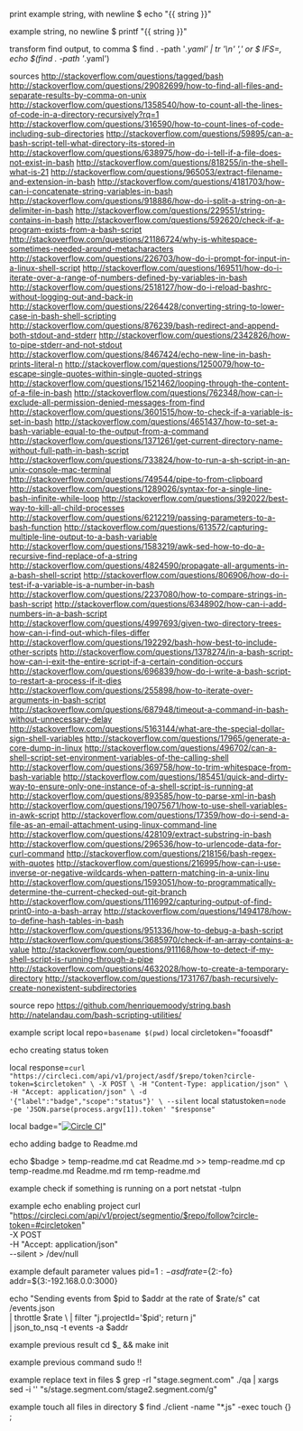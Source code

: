 
print
  example string, with newline
    $ echo "{{ string }}"

  example string, no newline
    $ printf "{{ string }}"

transform
  find output, to comma
    $ find . -path '*.yaml' | tr '\n' ','
  or
    $ IFS=, echo $(find . -path '*.yaml')

sources
  http://stackoverflow.com/questions/tagged/bash
  http://stackoverflow.com/questions/29082699/how-to-find-all-files-and-separate-results-by-comma-on-unix
  http://stackoverflow.com/questions/1358540/how-to-count-all-the-lines-of-code-in-a-directory-recursively?rq=1
  http://stackoverflow.com/questions/316590/how-to-count-lines-of-code-including-sub-directories
  http://stackoverflow.com/questions/59895/can-a-bash-script-tell-what-directory-its-stored-in
  http://stackoverflow.com/questions/638975/how-do-i-tell-if-a-file-does-not-exist-in-bash
  http://stackoverflow.com/questions/818255/in-the-shell-what-is-21
  http://stackoverflow.com/questions/965053/extract-filename-and-extension-in-bash
  http://stackoverflow.com/questions/4181703/how-can-i-concatenate-string-variables-in-bash
  http://stackoverflow.com/questions/918886/how-do-i-split-a-string-on-a-delimiter-in-bash
  http://stackoverflow.com/questions/229551/string-contains-in-bash
  http://stackoverflow.com/questions/592620/check-if-a-program-exists-from-a-bash-script
  http://stackoverflow.com/questions/21186724/why-is-whitespace-sometimes-needed-around-metacharacters
  http://stackoverflow.com/questions/226703/how-do-i-prompt-for-input-in-a-linux-shell-script
  http://stackoverflow.com/questions/169511/how-do-i-iterate-over-a-range-of-numbers-defined-by-variables-in-bash
  http://stackoverflow.com/questions/2518127/how-do-i-reload-bashrc-without-logging-out-and-back-in
  http://stackoverflow.com/questions/2264428/converting-string-to-lower-case-in-bash-shell-scripting
  http://stackoverflow.com/questions/876239/bash-redirect-and-append-both-stdout-and-stderr
  http://stackoverflow.com/questions/2342826/how-to-pipe-stderr-and-not-stdout
  http://stackoverflow.com/questions/8467424/echo-new-line-in-bash-prints-literal-n
  http://stackoverflow.com/questions/1250079/how-to-escape-single-quotes-within-single-quoted-strings
  http://stackoverflow.com/questions/1521462/looping-through-the-content-of-a-file-in-bash
  http://stackoverflow.com/questions/762348/how-can-i-exclude-all-permission-denied-messages-from-find
  http://stackoverflow.com/questions/3601515/how-to-check-if-a-variable-is-set-in-bash
  http://stackoverflow.com/questions/4651437/how-to-set-a-bash-variable-equal-to-the-output-from-a-command
  http://stackoverflow.com/questions/1371261/get-current-directory-name-without-full-path-in-bash-script
  http://stackoverflow.com/questions/733824/how-to-run-a-sh-script-in-an-unix-console-mac-terminal
  http://stackoverflow.com/questions/749544/pipe-to-from-clipboard
  http://stackoverflow.com/questions/1289026/syntax-for-a-single-line-bash-infinite-while-loop
  http://stackoverflow.com/questions/392022/best-way-to-kill-all-child-processes
  http://stackoverflow.com/questions/6212219/passing-parameters-to-a-bash-function
  http://stackoverflow.com/questions/613572/capturing-multiple-line-output-to-a-bash-variable
  http://stackoverflow.com/questions/1583219/awk-sed-how-to-do-a-recursive-find-replace-of-a-string
  http://stackoverflow.com/questions/4824590/propagate-all-arguments-in-a-bash-shell-script
  http://stackoverflow.com/questions/806906/how-do-i-test-if-a-variable-is-a-number-in-bash
  http://stackoverflow.com/questions/2237080/how-to-compare-strings-in-bash-script
  http://stackoverflow.com/questions/6348902/how-can-i-add-numbers-in-a-bash-script
  http://stackoverflow.com/questions/4997693/given-two-directory-trees-how-can-i-find-out-which-files-differ
  http://stackoverflow.com/questions/192292/bash-how-best-to-include-other-scripts
  http://stackoverflow.com/questions/1378274/in-a-bash-script-how-can-i-exit-the-entire-script-if-a-certain-condition-occurs
  http://stackoverflow.com/questions/696839/how-do-i-write-a-bash-script-to-restart-a-process-if-it-dies
  http://stackoverflow.com/questions/255898/how-to-iterate-over-arguments-in-bash-script
  http://stackoverflow.com/questions/687948/timeout-a-command-in-bash-without-unnecessary-delay
  http://stackoverflow.com/questions/5163144/what-are-the-special-dollar-sign-shell-variables
  http://stackoverflow.com/questions/17965/generate-a-core-dump-in-linux
  http://stackoverflow.com/questions/496702/can-a-shell-script-set-environment-variables-of-the-calling-shell
  http://stackoverflow.com/questions/369758/how-to-trim-whitespace-from-bash-variable
  http://stackoverflow.com/questions/185451/quick-and-dirty-way-to-ensure-only-one-instance-of-a-shell-script-is-running-at
  http://stackoverflow.com/questions/893585/how-to-parse-xml-in-bash
  http://stackoverflow.com/questions/19075671/how-to-use-shell-variables-in-awk-script
  http://stackoverflow.com/questions/17359/how-do-i-send-a-file-as-an-email-attachment-using-linux-command-line
  http://stackoverflow.com/questions/428109/extract-substring-in-bash
  http://stackoverflow.com/questions/296536/how-to-urlencode-data-for-curl-command
  http://stackoverflow.com/questions/218156/bash-regex-with-quotes
  http://stackoverflow.com/questions/216995/how-can-i-use-inverse-or-negative-wildcards-when-pattern-matching-in-a-unix-linu
  http://stackoverflow.com/questions/1593051/how-to-programmatically-determine-the-current-checked-out-git-branch
  http://stackoverflow.com/questions/1116992/capturing-output-of-find-print0-into-a-bash-array
  http://stackoverflow.com/questions/1494178/how-to-define-hash-tables-in-bash
  http://stackoverflow.com/questions/951336/how-to-debug-a-bash-script
  http://stackoverflow.com/questions/3685970/check-if-an-array-contains-a-value
  http://stackoverflow.com/questions/911168/how-to-detect-if-my-shell-script-is-running-through-a-pipe
  http://stackoverflow.com/questions/4632028/how-to-create-a-temporary-directory
  http://stackoverflow.com/questions/1731767/bash-recursively-create-nonexistent-subdirectories

source repo
  https://github.com/henriquemoody/string.bash
  http://natelandau.com/bash-scripting-utilities/

example script
  local repo=`basename $(pwd)`
  local circletoken="fooasdf"

  echo creating status token

  local response=`curl "https://circleci.com/api/v1/project/asdf/$repo/token?circle-token=$circletoken" \
    -X POST \
    -H "Content-Type: application/json" \
    -H "Accept: application/json" \
    -d '{"label":"badge","scope":"status"}' \
    --silent`
  local statustoken=`node -pe 'JSON.parse(process.argv[1]).token' "$response"`

  local badge="[![Circle CI](https://circleci.com/gh/asdf/$repo.svg?style=svg&circle-token=$statustoken)](https://circleci.com/gh/asdf/$repo)"

  echo adding badge to Readme.md

  echo $badge > temp-readme.md
  cat Readme.md >> temp-readme.md
  cp temp-readme.md Readme.md
  rm temp-readme.md

example check if something is running on a port
  netstat -tulpn

example
  echo enabling project
  curl "https://circleci.com/api/v1/project/segmentio/$repo/follow?circle-token=#circletoken" \
    -X POST \
    -H "Accept: application/json" \
    --silent > /dev/null

example default parameter values
  pid=${1:-asdf}
  rate=${2:-fo}
  addr=${3:-192.168.0.0:3000}

  echo "Sending events from $pid to $addr at the rate of $rate/s"
  cat /events.json \
    | throttle $rate \
    | filter "j.projectId='$pid'; return j" \
    | json_to_nsq -t events -a $addr

example previous result
  cd $_ && make init

example previous command
  sudo !!

example replace text in files
  $ grep -rl "stage.segment.com" ./qa | xargs sed -i '' "s/stage.segment.com/stage2.segment.com/g"

example touch all files in directory
  $ find ./client -name "*.js" -exec touch {} \;
